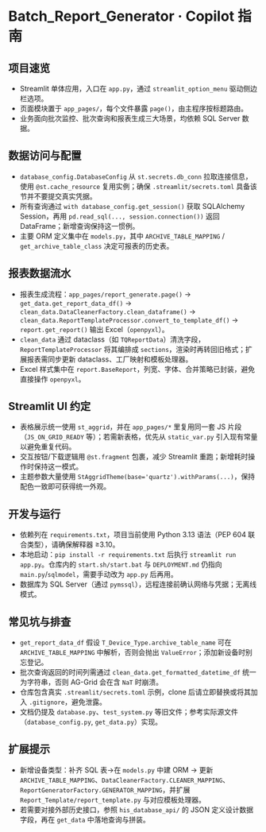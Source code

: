 # Batch_Report_Generator · Copilot 指南

## 项目速览
- Streamlit 单体应用，入口在 `app.py`，通过 `streamlit_option_menu` 驱动侧边栏选项。
- 页面模块置于 `app_pages/`，每个文件暴露 `page()`，由主程序按标题路由。
- 业务面向批次监控、批次查询和报表生成三大场景，均依赖 SQL Server 数据。

## 数据访问与配置
- `database_config.DatabaseConfig` 从 `st.secrets.db_conn` 拉取连接信息，使用 `@st.cache_resource` 复用实例；确保 `.streamlit/secrets.toml` 具备该节并不要提交真实凭据。
- 所有查询通过 `with database_config.get_session()` 获取 SQLAlchemy Session，再用 `pd.read_sql(..., session.connection())` 返回 DataFrame；新增查询保持这一惯例。
- 主要 ORM 定义集中在 `models.py`，其中 `ARCHIVE_TABLE_MAPPING` / `get_archive_table_class` 决定可报表的历史表。

## 报表数据流水
- 报表生成流程：`app_pages/report_generate.page()` → `get_data.get_report_data_df()` → `clean_data.DataCleanerFactory.clean_dataframe()` → `clean_data.ReportTemplateProcessor.convert_to_template_df()` → `report.get_report()` 输出 Excel（`openpyxl`）。
- `clean_data` 通过 dataclass（如 `TQReportData`）清洗字段，`ReportTemplateProcessor` 将其编排成 `sections`，渲染时再转回旧格式；扩展报表需同步更新 dataclass、工厂映射和模板处理器。
- Excel 样式集中在 `report.BaseReport`，列宽、字体、合并策略已封装，避免直接操作 `openpyxl`。

## Streamlit UI 约定
- 表格展示统一使用 `st_aggrid`，并在 `app_pages/*` 里复用同一套 JS 片段（`JS_ON_GRID_READY` 等）；若需新表格，优先从 `static_var.py` 引入现有常量以避免重复代码。
- 交互按钮/下载逻辑用 `@st.fragment` 包裹，减少 Streamlit 重跑；新增耗时操作时保持这一模式。
- 主题参数大量使用 `StAggridTheme(base='quartz').withParams(...)`，保持配色一致即可获得统一外观。

## 开发与运行
- 依赖列在 `requirements.txt`，项目当前使用 Python 3.13 语法（PEP 604 联合类型），请确保解释器 ≥3.10。
- 本地启动：`pip install -r requirements.txt` 后执行 `streamlit run app.py`。仓库内的 `start.sh/start.bat` 与 `DEPLOYMENT.md` 仍指向 `main.py`/`sqlmodel`，需要手动改为 `app.py` 后再用。
- 数据库为 SQL Server（通过 `pymssql`），远程连接前确认网络与凭据；无离线模式。

## 常见坑与排查
- `get_report_data_df` 假设 `T_Device_Type.archive_table_name` 可在 `ARCHIVE_TABLE_MAPPING` 中解析，否则会抛出 `ValueError`；添加新设备时别忘登记。
- 批次查询返回的时间列需通过 `clean_data.get_formatted_datetime_df` 统一为字符串，否则 AG-Grid 会在含 `NaT` 时崩溃。
- 仓库包含真实 `.streamlit/secrets.toml` 示例，clone 后请立即替换或将其加入 `.gitignore`，避免泄露。
- 文档仍提及 `database.py`、`test_system.py` 等旧文件；参考实际源文件（`database_config.py`, `get_data.py`）实现。

## 扩展提示
- 新增设备类型：补齐 SQL 表→在 `models.py` 中建 ORM → 更新 `ARCHIVE_TABLE_MAPPING`、`DataCleanerFactory.CLEANER_MAPPING`、`ReportGeneratorFactory.GENERATOR_MAPPING`，并扩展 `Report_Template/report_template.py` 与对应模板处理器。
- 若需要对接外部历史接口，参照 `his_database_api/` 的 JSON 定义设计数据字段，再在 `get_data` 中落地查询与拼装。
